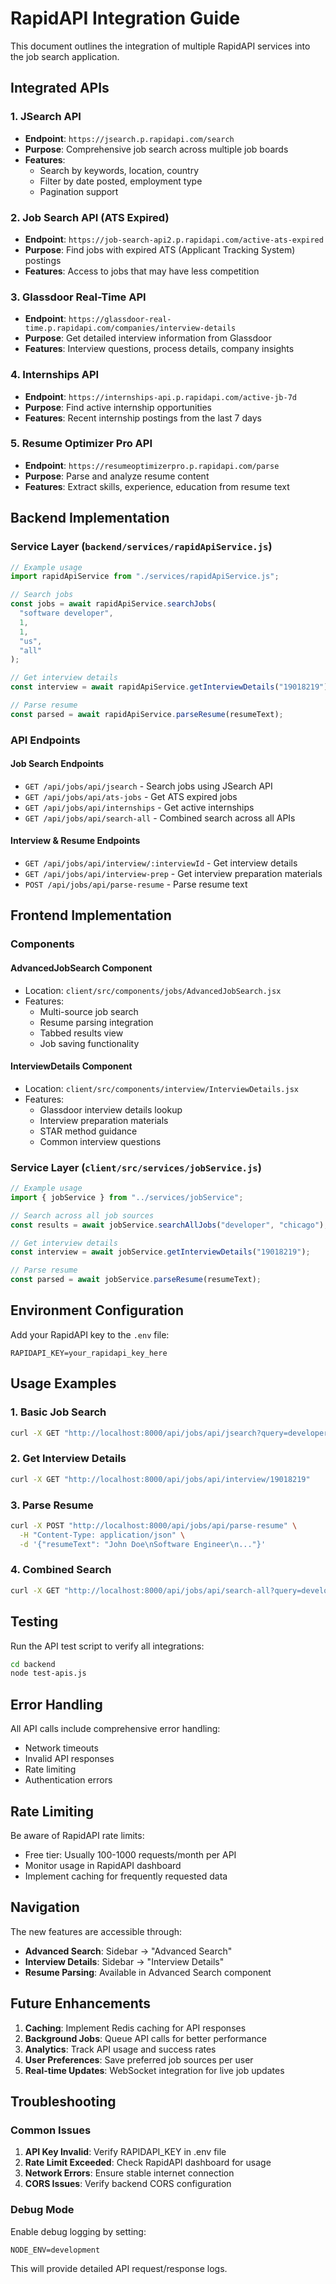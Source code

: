 # RapidAPI Integration Guide

This document outlines the integration of multiple RapidAPI services into the job search application.

## Integrated APIs

### 1. JSearch API

- **Endpoint**: `https://jsearch.p.rapidapi.com/search`
- **Purpose**: Comprehensive job search across multiple job boards
- **Features**:
  - Search by keywords, location, country
  - Filter by date posted, employment type
  - Pagination support

### 2. Job Search API (ATS Expired)

- **Endpoint**: `https://job-search-api2.p.rapidapi.com/active-ats-expired`
- **Purpose**: Find jobs with expired ATS (Applicant Tracking System) postings
- **Features**: Access to jobs that may have less competition

### 3. Glassdoor Real-Time API

- **Endpoint**: `https://glassdoor-real-time.p.rapidapi.com/companies/interview-details`
- **Purpose**: Get detailed interview information from Glassdoor
- **Features**: Interview questions, process details, company insights

### 4. Internships API

- **Endpoint**: `https://internships-api.p.rapidapi.com/active-jb-7d`
- **Purpose**: Find active internship opportunities
- **Features**: Recent internship postings from the last 7 days

### 5. Resume Optimizer Pro API

- **Endpoint**: `https://resumeoptimizerpro.p.rapidapi.com/parse`
- **Purpose**: Parse and analyze resume content
- **Features**: Extract skills, experience, education from resume text

## Backend Implementation

### Service Layer (`backend/services/rapidApiService.js`)

```javascript
// Example usage
import rapidApiService from "./services/rapidApiService.js";

// Search jobs
const jobs = await rapidApiService.searchJobs(
  "software developer",
  1,
  1,
  "us",
  "all"
);

// Get interview details
const interview = await rapidApiService.getInterviewDetails("19018219");

// Parse resume
const parsed = await rapidApiService.parseResume(resumeText);
```

### API Endpoints

#### Job Search Endpoints

- `GET /api/jobs/api/jsearch` - Search jobs using JSearch API
- `GET /api/jobs/api/ats-jobs` - Get ATS expired jobs
- `GET /api/jobs/api/internships` - Get active internships
- `GET /api/jobs/api/search-all` - Combined search across all APIs

#### Interview & Resume Endpoints

- `GET /api/jobs/api/interview/:interviewId` - Get interview details
- `GET /api/jobs/api/interview-prep` - Get interview preparation materials
- `POST /api/jobs/api/parse-resume` - Parse resume text

## Frontend Implementation

### Components

#### AdvancedJobSearch Component

- Location: `client/src/components/jobs/AdvancedJobSearch.jsx`
- Features:
  - Multi-source job search
  - Resume parsing integration
  - Tabbed results view
  - Job saving functionality

#### InterviewDetails Component

- Location: `client/src/components/interview/InterviewDetails.jsx`
- Features:
  - Glassdoor interview details lookup
  - Interview preparation materials
  - STAR method guidance
  - Common interview questions

### Service Layer (`client/src/services/jobService.js`)

```javascript
// Example usage
import { jobService } from "../services/jobService";

// Search across all job sources
const results = await jobService.searchAllJobs("developer", "chicago");

// Get interview details
const interview = await jobService.getInterviewDetails("19018219");

// Parse resume
const parsed = await jobService.parseResume(resumeText);
```

## Environment Configuration

Add your RapidAPI key to the `.env` file:

```env
RAPIDAPI_KEY=your_rapidapi_key_here
```

## Usage Examples

### 1. Basic Job Search

```bash
curl -X GET "http://localhost:8000/api/jobs/api/jsearch?query=developer%20jobs%20in%20chicago&page=1"
```

### 2. Get Interview Details

```bash
curl -X GET "http://localhost:8000/api/jobs/api/interview/19018219"
```

### 3. Parse Resume

```bash
curl -X POST "http://localhost:8000/api/jobs/api/parse-resume" \
  -H "Content-Type: application/json" \
  -d '{"resumeText": "John Doe\nSoftware Engineer\n..."}'
```

### 4. Combined Search

```bash
curl -X GET "http://localhost:8000/api/jobs/api/search-all?query=developer&location=chicago"
```

## Testing

Run the API test script to verify all integrations:

```bash
cd backend
node test-apis.js
```

## Error Handling

All API calls include comprehensive error handling:

- Network timeouts
- Invalid API responses
- Rate limiting
- Authentication errors

## Rate Limiting

Be aware of RapidAPI rate limits:

- Free tier: Usually 100-1000 requests/month per API
- Monitor usage in RapidAPI dashboard
- Implement caching for frequently requested data

## Navigation

The new features are accessible through:

- **Advanced Search**: Sidebar → "Advanced Search"
- **Interview Details**: Sidebar → "Interview Details"
- **Resume Parsing**: Available in Advanced Search component

## Future Enhancements

1. **Caching**: Implement Redis caching for API responses
2. **Background Jobs**: Queue API calls for better performance
3. **Analytics**: Track API usage and success rates
4. **User Preferences**: Save preferred job sources per user
5. **Real-time Updates**: WebSocket integration for live job updates

## Troubleshooting

### Common Issues

1. **API Key Invalid**: Verify RAPIDAPI_KEY in .env file
2. **Rate Limit Exceeded**: Check RapidAPI dashboard for usage
3. **Network Errors**: Ensure stable internet connection
4. **CORS Issues**: Verify backend CORS configuration

### Debug Mode

Enable debug logging by setting:

```env
NODE_ENV=development
```

This will provide detailed API request/response logs.
